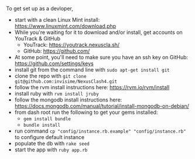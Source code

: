 To get set up as a devloper,

 * start with a clean Linux Mint install: https://www.linuxmint.com/download.php
 * While you're waiting for it to download and/or install, get accounts on YouTrack & GitHub
    * YouTrack: https://youtrack.nexuscla.sh/
    * GitHub: https://github.com/
 * At some point, you'll need to make sure you have an ssh key on GitHub: https://github.com/settings/keys
 * install git from the command line with `sudo apt-get install git`
 * clone the repo with `git clone git@github.com:invisime/NexusClash4.git`
 * follow the rvm install instructions here: https://rvm.io/rvm/install
 * install ruby with `rvm install jruby`
 * follow the mongodb install instructions here: https://docs.mongodb.com/manual/tutorial/install-mongodb-on-debian/
 * from dash root run the following to get your gems installed:
    * `gem install bundle`
    * `bundle install`
 * run command `cp "config/instance.rb.example" "config/instance.rb"` to configure default instance
 * populate the db with `rake seed`
 * start the app with `ruby app.rb`
